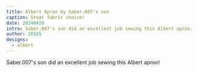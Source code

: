 ```yaml
---
title: Albert Apron by Saber.007's son
caption: Great fabric choice!
date: 20240429
intro: Saber.007's son did an excellent job sewing this Albert apron.
author: 20165
designs:
  - albert
---
```


Saber.007's son did an excellent job sewing this Albert apron!
